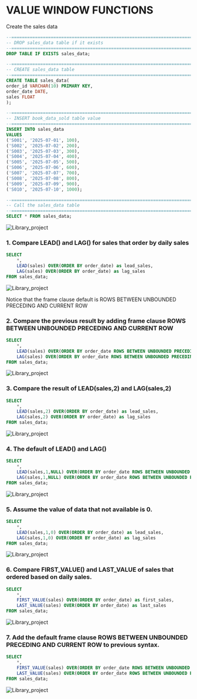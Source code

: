 # VALUE WINDOW FUNCTIONS

Create the sales data
```sql
--=================================================================================
-- DROP sales_data table if it exists
--=================================================================================
DROP TABLE IF EXISTS sales_data;

--=================================================================================
-- CREATE sales_data table 
--=================================================================================
CREATE TABLE sales_data(
order_id VARCHAR(10) PRIMARY KEY,
order_date DATE,
sales FLOAT
);

--=================================================================================
-- INSERT book_data_sold table value
--=================================================================================
INSERT INTO sales_data
VALUES 
('S001', '2025-07-01', 100),
('S002', '2025-07-02', 200),
('S003', '2025-07-03', 300),
('S004', '2025-07-04', 400),
('S005', '2025-07-05', 500),
('S006', '2025-07-06', 600),
('S007', '2025-07-07', 700),
('S008', '2025-07-08', 800),
('S009', '2025-07-09', 900),
('S010', '2025-07-10', 1000);

--=================================================================================
-- Call the sales_data table
--=================================================================================
SELECT * FROM sales_data;
```

![Library_project](https://github.com/imdwipayana/PostgreSQL/blob/main/Practice/WINDOWS%20FUNCTION/VALUE%20WINDOW%20FUNCTION/image/sales_data.png)

### 1. Compare LEAD() and LAG() for sales that order by daily sales
```sql
SELECT
	*,
	LEAD(sales) OVER(ORDER BY order_date) as lead_sales,
	LAG(sales) OVER(ORDER BY order_date) as lag_sales
FROM sales_data;
```
![Library_project](https://github.com/imdwipayana/PostgreSQL/blob/main/Practice/WINDOWS%20FUNCTION/VALUE%20WINDOW%20FUNCTION/image/number1.png)

Notice that the frame clause default is ROWS BETWEEN UNBOUNDED PRECEDING AND CURRENT ROW

### 2. Compare the previous result by adding frame clause ROWS BETWEEN UNBOUNDED PRECEDING AND CURRENT ROW
```sql
SELECT
	*,
	LEAD(sales) OVER(ORDER BY order_date ROWS BETWEEN UNBOUNDED PRECEDING AND CURRENT ROW) as lead_sales,
	LAG(sales) OVER(ORDER BY order_date ROWS BETWEEN UNBOUNDED PRECEDING AND CURRENT ROW) as lag_sales
FROM sales_data;
```
![Library_project](https://github.com/imdwipayana/PostgreSQL/blob/main/Practice/WINDOWS%20FUNCTION/VALUE%20WINDOW%20FUNCTION/image/number2.png)

### 3. Compare the result of LEAD(sales,2) and LAG(sales,2)
```sql
SELECT
	*,
	LEAD(sales,2) OVER(ORDER BY order_date) as lead_sales,
	LAG(sales,2) OVER(ORDER BY order_date) as lag_sales
FROM sales_data;
```
![Library_project](https://github.com/imdwipayana/PostgreSQL/blob/main/Practice/WINDOWS%20FUNCTION/VALUE%20WINDOW%20FUNCTION/image/number3.png)

### 4. The default of LEAD() and LAG()
```sql
SELECT
	*,
	LEAD(sales,1,NULL) OVER(ORDER BY order_date ROWS BETWEEN UNBOUNDED PRECEDING AND CURRENT ROW) as lead_sales,
	LAG(sales,1,NULL) OVER(ORDER BY order_date ROWS BETWEEN UNBOUNDED PRECEDING AND CURRENT ROW) as lag_sales
FROM sales_data;
```
![Library_project](https://github.com/imdwipayana/PostgreSQL/blob/main/Practice/WINDOWS%20FUNCTION/VALUE%20WINDOW%20FUNCTION/image/number4.png)

### 5. Assume the value of data that not available is 0.
```sql
SELECT
	*,
	LEAD(sales,1,0) OVER(ORDER BY order_date) as lead_sales,
	LAG(sales,1,0) OVER(ORDER BY order_date) as lag_sales
FROM sales_data;
```
![Library_project](https://github.com/imdwipayana/PostgreSQL/blob/main/Practice/WINDOWS%20FUNCTION/VALUE%20WINDOW%20FUNCTION/image/number5.png)

### 6. Compare FIRST_VALUE() and LAST_VALUE of sales that ordered based on daily sales.
```sql
SELECT
	*,
	FIRST_VALUE(sales) OVER(ORDER BY order_date) as first_sales,
	LAST_VALUE(sales) OVER(ORDER BY order_date) as last_sales
FROM sales_data;
```
![Library_project](https://github.com/imdwipayana/PostgreSQL/blob/main/Practice/WINDOWS%20FUNCTION/VALUE%20WINDOW%20FUNCTION/image/number6.png)

### 7. Add the default frame clause ROWS BETWEEN UNBOUNDED PRECEDING AND CURRENT ROW to previous syntax.
```sql
SELECT
	*,
	FIRST_VALUE(sales) OVER(ORDER BY order_date ROWS BETWEEN UNBOUNDED PRECEDING AND CURRENT ROW) as first_sales,
	LAST_VALUE(sales) OVER(ORDER BY order_date ROWS BETWEEN UNBOUNDED PRECEDING AND CURRENT ROW) as last_sales
FROM sales_data;
```
![Library_project](https://github.com/imdwipayana/PostgreSQL/blob/main/Practice/WINDOWS%20FUNCTION/VALUE%20WINDOW%20FUNCTION/image/number7.png)
